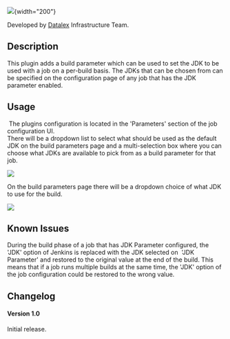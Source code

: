 ![](docs/images/dlex.jpg){width="200"}

Developed by [Datalex](http://www.datalex.com/) Infrastructure Team.

## Description

This plugin adds a build parameter which can be used to set the JDK to
be used with a job on a per-build basis. The JDKs that can be chosen
from can be specified on the configuration page of any job that has the
JDK parameter enabled. 

## Usage

 The plugins configuration is located in the 'Parameters' section of the
job configuration UI.   
There will be a dropdown list to select what should be used as the
default JDK on the build parameters page and a multi-selection box where
you can choose what JDKs are available to pick from as a build parameter
for that job.

![](docs/images/JDKParam1.PNG)

On the build parameters page there will be a dropdown choice of what JDK
to use for the build.

![](docs/images/JDKParam2.PNG)

## Known Issues

During the build phase of a job that has JDK Parameter configured, the
'JDK' option of Jenkins is replaced with the JDK selected on  'JDK
Parameter' and restored to the original value at the end of the build.
This means that if a job runs multiple builds at the same time, the
'JDK' option of the job configuration could be restored to the wrong
value.  

## **Changelog**

#### Version 1.0 

Initial release.
